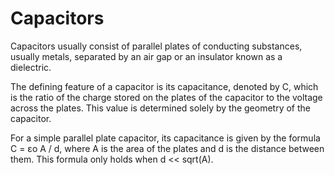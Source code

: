 # Capacitors

Capacitors usually consist of parallel plates of conducting substances, usually metals, separated by an air gap or an insulator known as a dielectric.

The defining feature of a capacitor is its capacitance, denoted by C, which is the ratio of the charge stored on the plates of the capacitor to the voltage across the plates. This value is determined solely by the geometry of the capacitor.

For a simple parallel plate capacitor, its capacitance is given by the formula C = εo A / d, where A is the area of the plates and d is the distance between them. This formula only holds when d << sqrt(A).